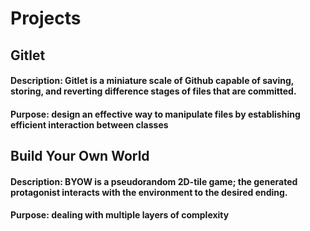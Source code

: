# Projects

## **Gitlet**
#### Description: Gitlet is a miniature scale of Github capable of saving, storing, and reverting difference stages of files that are committed.
#### Purpose: design an effective way to manipulate files by establishing efficient interaction between classes

## **Build Your Own World**
#### Description: BYOW is a pseudorandom 2D-tile game; the generated protagonist interacts with the environment to the desired ending.
#### Purpose: dealing with multiple layers of complexity

